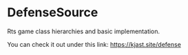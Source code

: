 # DefenseSource
Rts game class hierarchies and basic implementation.

You can check it out under this link:
https://kjast.site/defense
